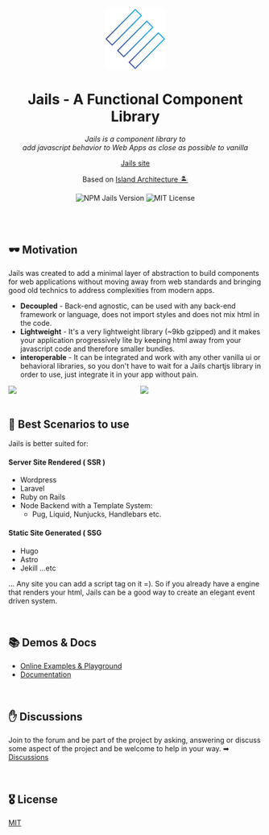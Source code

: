 <p align="center">
  <img  src="./logo.svg" width="120" />
</p>

<h1 align="center">Jails - A Functional Component Library</h1>

<p align="center"><em>Jails is a component library to <br />add javascript behavior to Web Apps as close as possible to vanilla</em></p>

<p align="center">
  <a href="https://jails-org.github.io/">Jails site</a>
</p>
<p align="center">
  Based on <a href="https://www.patterns.dev/posts/islands-architecture/" target="_blank">Island Architecture 🏝</a>
</p>



<div align="center">
        <img src="https://badge.fury.io/js/jails-js.svg?v5" alt="NPM Jails Version" />
        <img src="https://img.shields.io/badge/License-MIT-yellow.svg" alt="MIT License" />
</div>

<br />
<br />
<br />

## 🕶 Motivation

Jails was created to add a minimal layer of abstraction to build components for web applications without moving away from web standards and bringing good old technics to address complexities from modern apps.

- **Decoupled** - Back-end agnostic, can be used with any back-end framework or language, does not import styles and does not mix html in the code.
- **Lightweight** - It's a very lightweight library (~9kb gzipped) and it makes your application progressively lite by keeping html away from your javascript code and therefore smaller bundles.
- **interoperable** - It can be integrated and work with any other vanilla ui or behavioral libraries, so you don't have to wait for a Jails chartjs library in order to use, just integrate it in your app without pain.


<p align="center">
    <img width="48%" align="left" src="https://user-images.githubusercontent.com/567506/192670412-0def79ba-6c2e-4a4e-b5e3-40b265599db8.png" />
    <img width="48%"  align="right" src="https://user-images.githubusercontent.com/567506/192670979-9b18be7d-197e-4dc9-bcac-4165b95a17c8.png" /      
</p>

<br clear="all" />
<br />

## 🎥 Best Scenarios to use
Jails is better suited for:
        
#### Server Site Rendered ( SSR )

- Wordpress
- Laravel
- Ruby on Rails
- Node Backend with a Template System:
  - Pug, Liquid, Nunjucks, Handlebars etc.

#### Static Site Generated ( SSG

- Hugo
- Astro
- Jekill
  ...etc

... Any site you can add a script tag on it =). So if you already have a engine that renders your html, Jails can be a good way to create an elegant event driven system.

<br />
        
## 📚 Demos & Docs

- [Online Examples & Playground](https://stackblitz.com/@Javiani/collections/jails-organization)
- [Documentation](https://jails-org.github.io/#/)

<br />

## ✋ Discussions
Join to the forum and be part of the project by asking, answering or discuss some aspect of the project and be welcome to help in your way.
➡ [Discussions](https://github.com/jails-org/Jails/discussions)

<br />
        
## 🎖 License

[MIT](http://opensource.org/licenses/MIT)
